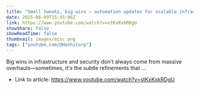```yaml
---
title: "Small tweaks, big wins — automation updates for scalable infrastructure"
date: 2025-06-09T15:45:06Z
link: https://www.youtube.com/watch?v=stKxKxkRDgU
showShare: false
showReadTime: false
thumbnail: images/misc.png
tags: ["youtube.com/@HashiCorp"]
---
```

Big wins in infrastructure and security don't always come from massive overhauls—sometimes, it's the subtle refinements that ...

- Link to article: https://www.youtube.com/watch?v=stKxKxkRDgU